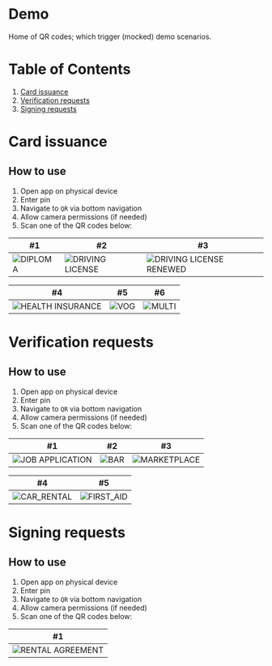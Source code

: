 # Demo

Home of QR codes; which trigger (mocked) demo scenarios.

# Table of Contents

1. [Card issuance](#card-issuance)
2. [Verification requests](#verification-requests)
3. [Signing requests](#signing-requests)

# Card issuance

## How to use

1. Open app on physical device
2. Enter pin
3. Navigate to `QR` via bottom navigation
4. Allow camera permissions (if needed)
5. Scan one of the QR codes below:

| #1                                | #2                                                | #3                                                                |
|-----------------------------------|---------------------------------------------------|-------------------------------------------------------------------|
| ![DIPLOMA](qrs/issue_diploma.png) | ![DRIVING LICENSE](qrs/issue_driving_license.png) | ![DRIVING LICENSE RENEWED](qrs/issue_driving_license_renewed.png) |

| #4                                                  | #5                        | #6                      |  
|-----------------------------------------------------|---------------------------|-------------------------|
| ![HEALTH INSURANCE](qrs/issue_health_insurance.png) | ![VOG](qrs/issue_vog.png) | ![MULTI](qrs/issue_multi_diploma.png) |

# Verification requests

## How to use

1. Open app on physical device
2. Enter pin
3. Navigate to `QR` via bottom navigation
4. Allow camera permissions (if needed)
5. Scan one of the QR codes below:

| #1                                                  | #2                          | #3                                                |
|-----------------------------------------------------|-----------------------------|---------------------------------------------------|
| ![JOB APPLICATION](qrs/job_application_request.png) | ![BAR](qrs/bar_request.png) | ![MARKETPLACE](qrs/marketplace_login_request.png) |

| #4                                        | #5                                      |
|-------------------------------------------|-----------------------------------------|
| ![CAR_RENTAL](qrs/car_rental_request.png) | ![FIRST_AID](qrs/first_aid_request.png) |

# Signing requests

## How to use

1. Open app on physical device
2. Enter pin
3. Navigate to `QR` via bottom navigation
4. Allow camera permissions (if needed)
5. Scan one of the QR codes below:

| #1                                                 |
|----------------------------------------------------|
| ![RENTAL AGREEMENT](qrs/sign_rental_agreement.png) | 
